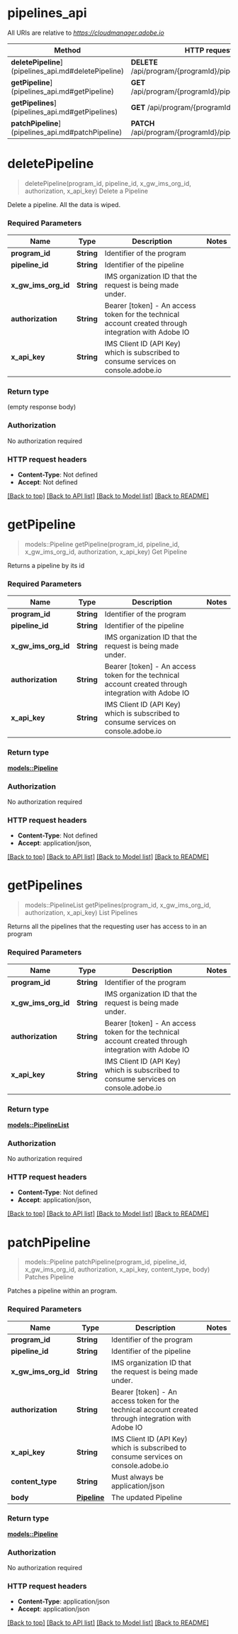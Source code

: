 # pipelines_api

All URIs are relative to *https://cloudmanager.adobe.io*

Method | HTTP request | Description
------------- | ------------- | -------------
**deletePipeline**](pipelines_api.md#deletePipeline) | **DELETE** /api/program/{programId}/pipeline/{pipelineId} | Delete a Pipeline
**getPipeline**](pipelines_api.md#getPipeline) | **GET** /api/program/{programId}/pipeline/{pipelineId} | Get Pipeline
**getPipelines**](pipelines_api.md#getPipelines) | **GET** /api/program/{programId}/pipelines | List Pipelines
**patchPipeline**](pipelines_api.md#patchPipeline) | **PATCH** /api/program/{programId}/pipeline/{pipelineId} | Patches Pipeline


# **deletePipeline**
> deletePipeline(program_id, pipeline_id, x_gw_ims_org_id, authorization, x_api_key)
Delete a Pipeline

Delete a pipeline. All the data is wiped.

### Required Parameters

Name | Type | Description  | Notes
------------- | ------------- | ------------- | -------------
  **program_id** | **String**| Identifier of the program | 
  **pipeline_id** | **String**| Identifier of the pipeline | 
  **x_gw_ims_org_id** | **String**| IMS organization ID that the request is being made under. | 
  **authorization** | **String**| Bearer [token] - An access token for the technical account created through integration with Adobe IO | 
  **x_api_key** | **String**| IMS Client ID (API Key) which is subscribed to consume services on console.adobe.io | 

### Return type

 (empty response body)

### Authorization

No authorization required

### HTTP request headers

 - **Content-Type**: Not defined
 - **Accept**: Not defined

[[Back to top]](#) [[Back to API list]](../README.md#documentation-for-api-endpoints) [[Back to Model list]](../README.md#documentation-for-models) [[Back to README]](../README.md)

# **getPipeline**
> models::Pipeline getPipeline(program_id, pipeline_id, x_gw_ims_org_id, authorization, x_api_key)
Get Pipeline

Returns a pipeline by its id

### Required Parameters

Name | Type | Description  | Notes
------------- | ------------- | ------------- | -------------
  **program_id** | **String**| Identifier of the program | 
  **pipeline_id** | **String**| Identifier of the pipeline | 
  **x_gw_ims_org_id** | **String**| IMS organization ID that the request is being made under. | 
  **authorization** | **String**| Bearer [token] - An access token for the technical account created through integration with Adobe IO | 
  **x_api_key** | **String**| IMS Client ID (API Key) which is subscribed to consume services on console.adobe.io | 

### Return type

[**models::Pipeline**](Pipeline.md)

### Authorization

No authorization required

### HTTP request headers

 - **Content-Type**: Not defined
 - **Accept**: application/json, 

[[Back to top]](#) [[Back to API list]](../README.md#documentation-for-api-endpoints) [[Back to Model list]](../README.md#documentation-for-models) [[Back to README]](../README.md)

# **getPipelines**
> models::PipelineList getPipelines(program_id, x_gw_ims_org_id, authorization, x_api_key)
List Pipelines

Returns all the pipelines that the requesting user has access to in an program

### Required Parameters

Name | Type | Description  | Notes
------------- | ------------- | ------------- | -------------
  **program_id** | **String**| Identifier of the program | 
  **x_gw_ims_org_id** | **String**| IMS organization ID that the request is being made under. | 
  **authorization** | **String**| Bearer [token] - An access token for the technical account created through integration with Adobe IO | 
  **x_api_key** | **String**| IMS Client ID (API Key) which is subscribed to consume services on console.adobe.io | 

### Return type

[**models::PipelineList**](pipelineList.md)

### Authorization

No authorization required

### HTTP request headers

 - **Content-Type**: Not defined
 - **Accept**: application/json, 

[[Back to top]](#) [[Back to API list]](../README.md#documentation-for-api-endpoints) [[Back to Model list]](../README.md#documentation-for-models) [[Back to README]](../README.md)

# **patchPipeline**
> models::Pipeline patchPipeline(program_id, pipeline_id, x_gw_ims_org_id, authorization, x_api_key, content_type, body)
Patches Pipeline

Patches a pipeline within an program.

### Required Parameters

Name | Type | Description  | Notes
------------- | ------------- | ------------- | -------------
  **program_id** | **String**| Identifier of the program | 
  **pipeline_id** | **String**| Identifier of the pipeline | 
  **x_gw_ims_org_id** | **String**| IMS organization ID that the request is being made under. | 
  **authorization** | **String**| Bearer [token] - An access token for the technical account created through integration with Adobe IO | 
  **x_api_key** | **String**| IMS Client ID (API Key) which is subscribed to consume services on console.adobe.io | 
  **content_type** | **String**| Must always be application/json | 
  **body** | [**Pipeline**](Pipeline.md)| The updated Pipeline | 

### Return type

[**models::Pipeline**](Pipeline.md)

### Authorization

No authorization required

### HTTP request headers

 - **Content-Type**: application/json
 - **Accept**: application/json

[[Back to top]](#) [[Back to API list]](../README.md#documentation-for-api-endpoints) [[Back to Model list]](../README.md#documentation-for-models) [[Back to README]](../README.md)


